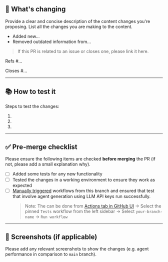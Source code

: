 ## 📝 What's changing

Provide a clear and concise description of the content changes you're proposing. List all the changes you are making to the content.

* Added new...
* Removed outdated information from...

> If this PR is related to an issue or closes one, please link it here.

Refs #...

Closes #...

---

## 📚 How to test it

Steps to test the changes:

1.
2.
3.

---

## ✅ Pre-merge checklist

Please ensure the following items are checked **before merging** the PR (if not, please add a small explanation why).

- [ ] Added some tests for any new functionality
- [ ] Tested the changes in a working environment to ensure they work as expected
- [ ] [Manually triggered](https://docs.github.com/en/actions/how-tos/managing-workflow-runs-and-deployments/managing-workflow-runs/manually-running-a-workflow) workflows from this branch and ensured that test that involve agent generation using LLM API keys run successfully.
  >Note: The can be done from [Actions tab in GitHub UI](https://github.com/mozilla-ai/agent-factory/actions/workflows/tests.yaml) -> Select the pinned `Tests` workflow from the left sidebar -> Select `your-branch-name` -> `Run workflow`

---

## 📸 Screenshots (if applicable)

Please add any relevant screenshots to show the changes (e.g. agent performance in comparison to `main` branch).
